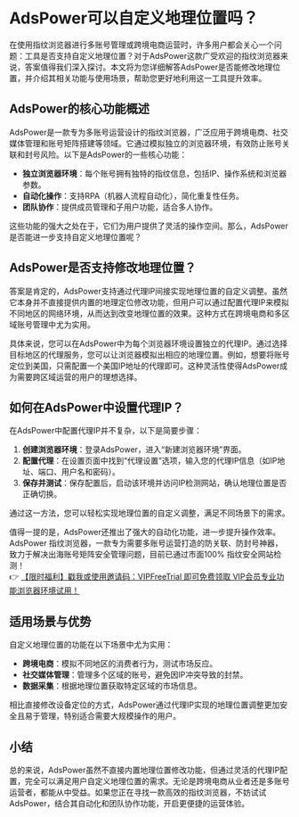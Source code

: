 # AdsPower可以自定义地理位置吗？

在使用指纹浏览器进行多账号管理或跨境电商运营时，许多用户都会关心一个问题：工具是否支持自定义地理位置？对于AdsPower这款广受欢迎的指纹浏览器来说，答案值得我们深入探讨。本文将为您详细解答AdsPower是否能修改地理位置，并介绍其相关功能与使用场景，帮助您更好地利用这一工具提升效率。

## AdsPower的核心功能概述

AdsPower是一款专为多账号运营设计的指纹浏览器，广泛应用于跨境电商、社交媒体管理和账号矩阵搭建等领域。它通过模拟独立的浏览器环境，有效防止账号关联和封号风险。以下是AdsPower的一些核心功能：

- **独立浏览器环境**：每个账号拥有独特的指纹信息，包括IP、操作系统和浏览器参数。
- **自动化操作**：支持RPA（机器人流程自动化），简化重复性任务。
- **团队协作**：提供成员管理和子用户功能，适合多人协作。

这些功能的强大之处在于，它们为用户提供了灵活的操作空间。那么，AdsPower是否能进一步支持自定义地理位置呢？

## AdsPower是否支持修改地理位置？

答案是肯定的，AdsPower支持通过代理IP间接实现地理位置的自定义调整。虽然它本身并不直接提供内置的地理定位修改功能，但用户可以通过配置代理IP来模拟不同地区的网络环境，从而达到改变地理位置的效果。这种方式在跨境电商和多区域账号管理中尤为实用。

具体来说，您可以在AdsPower中为每个浏览器环境设置独立的代理IP。通过选择目标地区的代理服务，您可以让浏览器模拟出相应的地理位置。例如，想要将账号定位到美国，只需配置一个美国IP地址的代理即可。这种灵活性使得AdsPower成为需要跨区域运营的用户的理想选择。

## 如何在AdsPower中设置代理IP？

在AdsPower中配置代理IP并不复杂，以下是简要步骤：

1. **创建浏览器环境**：登录AdsPower，进入“新建浏览器环境”界面。
2. **配置代理**：在设置页面中找到“代理设置”选项，输入您的代理IP信息（如IP地址、端口、用户名和密码）。
3. **保存并测试**：保存配置后，启动该环境并访问IP检测网站，确认地理位置是否正确切换。

通过这一方法，您可以轻松实现地理位置的自定义调整，满足不同场景下的需求。

值得一提的是，AdsPower还推出了强大的自动化功能，进一步提升操作效率。  
AdsPower 指纹浏览器，一款专为需要多账号运营打造的防关联、防封号神器，致力于解决出海账号矩阵安全管理问题，目前已通过市面100% 指纹安全网站检测！  
👉 [【限时福利】戳我或使用邀请码：VIPFreeTrial 即可免费领取 VIP会员专业功能浏览器环境试用！](https://bit.ly/adspower_free)

## 适用场景与优势

自定义地理位置的功能在以下场景中尤为实用：

- **跨境电商**：模拟不同地区的消费者行为，测试市场反应。
- **社交媒体管理**：管理多个区域的账号，避免因IP冲突导致的封禁。
- **数据采集**：根据地理位置获取特定区域的市场信息。

相比直接修改设备定位的方式，AdsPower通过代理IP实现的地理位置调整更加安全且易于管理，特别适合需要大规模操作的用户。

## 小结

总的来说，AdsPower虽然不直接内置地理位置修改功能，但通过灵活的代理IP配置，完全可以满足用户自定义地理位置的需求。无论是跨境电商从业者还是多账号运营者，都能从中受益。如果您正在寻找一款高效的指纹浏览器，不妨试试AdsPower，结合其自动化和团队协作功能，开启更便捷的运营体验。
